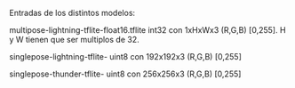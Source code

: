 Entradas de los distintos modelos:

multipose-lightning-tflite-float16.tflite
int32 con 1xHxWx3 (R,G,B) [0,255]. H y W tienen que ser multiplos de 32.

singlepose-lightning-tflite-
uint8 con 192x192x3 (R,G,B) [0,255]

singlepose-thunder-tflite-
uint8 con 256x256x3 (R,G,B) [0,255]



